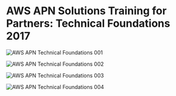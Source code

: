 # AWS APN Solutions Training for Partners: Technical Foundations 2017 

![AWS APN Technical Foundations 001](https://user-images.githubusercontent.com/93165498/144624876-4d2ea892-c28d-4dbb-9bad-9380ad1a50e3.jpg)

![AWS APN Technical Foundations 002](https://user-images.githubusercontent.com/93165498/144624889-b41eeddc-3540-4a77-b4e1-4146997faaa6.jpg)

![AWS APN Technical Foundations 003](https://user-images.githubusercontent.com/93165498/144624907-eb8fdc9c-cd54-4b38-987d-cf3df77597b0.jpg)

![AWS APN Technical Foundations 004](https://user-images.githubusercontent.com/93165498/144624920-01e7cf81-0fe3-428b-a0a5-65a0f6517198.jpg)

